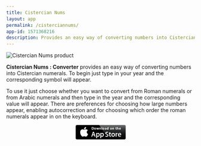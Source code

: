 ```yaml
---
title: Cistercian Nums
layout: app
permalink: /cisterciannums/
app-id: 1571368216
description: Provides an easy way of converting numbers into Cistercian numerals.
---
```


![Cistercian Nums product](/assets/images/cisterciannums/product.png)

**Cistercian Nums : Converter** provides an easy way of converting numbers into Cistercian numerals. To begin just type in your year and the corresponding symbol will appear.


To use it just choose whether you want to convert from Roman numerals or from Arabic numerals and then type in the year and the corresponding value will appear. There are preferences for choosing how large numbers appear, enabling autocorrection and for choosing which order the roman numerals appear in on the keyboard.

<p style="text-align: center;"><a href="http://appstore.com/robclarke/cisterciannums"><img class="aligncenter" title="Available on the iPhone App Store" alt="Available on the iPhone App Store" src="/assets/images/Download_on_the_App_Store_Badge_US-UK_135x40.png" width="135" height="40"></a></p>
